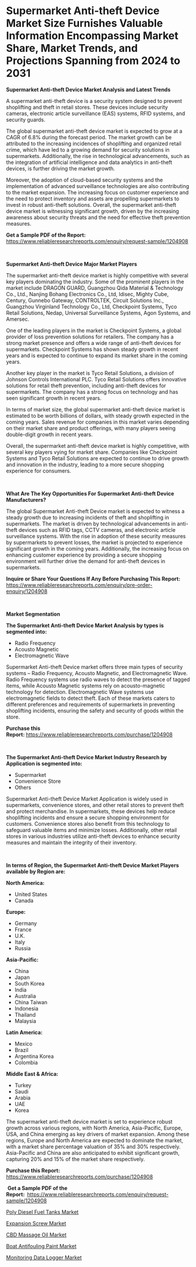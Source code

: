 <p><h1>Supermarket Anti-theft Device Market Size Furnishes Valuable Information Encompassing Market Share, Market Trends, and Projections Spanning from 2024 to 2031</h1></p><p><strong>Supermarket Anti-theft Device Market Analysis and Latest Trends</strong></p>
<p><p>A supermarket anti-theft device is a security system designed to prevent shoplifting and theft in retail stores. These devices include security cameras, electronic article surveillance (EAS) systems, RFID systems, and security guards.</p><p>The global supermarket anti-theft device market is expected to grow at a CAGR of 6.8% during the forecast period. The market growth can be attributed to the increasing incidences of shoplifting and organized retail crime, which have led to a growing demand for security solutions in supermarkets. Additionally, the rise in technological advancements, such as the integration of artificial intelligence and data analytics in anti-theft devices, is further driving the market growth.</p><p>Moreover, the adoption of cloud-based security systems and the implementation of advanced surveillance technologies are also contributing to the market expansion. The increasing focus on customer experience and the need to protect inventory and assets are propelling supermarkets to invest in robust anti-theft solutions. Overall, the supermarket anti-theft device market is witnessing significant growth, driven by the increasing awareness about security threats and the need for effective theft prevention measures.</p></p>
<p><strong>Get a Sample PDF of the Report:&nbsp;</strong> <a href="https://www.reliableresearchreports.com/enquiry/request-sample/1204908">https://www.reliableresearchreports.com/enquiry/request-sample/1204908</a></p>
<p>&nbsp;</p>
<p><strong>Supermarket Anti-theft Device Major Market Players</strong></p>
<p><p>The supermarket anti-theft device market is highly competitive with several key players dominating the industry. Some of the prominent players in the market include DRAGON GUARD, Guangzhou Qida Material & Technology Co., Ltd., Nanjing Bohang Electronics Co., Ltd, Idisec, Mighty Cube, Century, Gunnebo Gateway, CONTROLTEK, Circuit Solutions Inc., Guangzhou Virginland Technology Co., Ltd, Checkpoint Systems, Tyco Retail Solutions, Nedap, Universal Surveillance Systems, Agon Systems, and Amersec.</p><p>One of the leading players in the market is Checkpoint Systems, a global provider of loss prevention solutions for retailers. The company has a strong market presence and offers a wide range of anti-theft devices for supermarkets. Checkpoint Systems has shown steady growth in recent years and is expected to continue to expand its market share in the coming years.</p><p>Another key player in the market is Tyco Retail Solutions, a division of Johnson Controls International PLC. Tyco Retail Solutions offers innovative solutions for retail theft prevention, including anti-theft devices for supermarkets. The company has a strong focus on technology and has seen significant growth in recent years.</p><p>In terms of market size, the global supermarket anti-theft device market is estimated to be worth billions of dollars, with steady growth expected in the coming years. Sales revenue for companies in this market varies depending on their market share and product offerings, with many players seeing double-digit growth in recent years.</p><p>Overall, the supermarket anti-theft device market is highly competitive, with several key players vying for market share. Companies like Checkpoint Systems and Tyco Retail Solutions are expected to continue to drive growth and innovation in the industry, leading to a more secure shopping experience for consumers.</p></p>
<p>&nbsp;</p>
<p><strong>What Are The Key Opportunities For Supermarket Anti-theft Device Manufacturers?</strong></p>
<p><p>The global Supermarket Anti-theft Device market is expected to witness a steady growth due to increasing incidents of theft and shoplifting in supermarkets. The market is driven by technological advancements in anti-theft devices such as RFID tags, CCTV cameras, and electronic article surveillance systems. With the rise in adoption of these security measures by supermarkets to prevent losses, the market is projected to experience significant growth in the coming years. Additionally, the increasing focus on enhancing customer experience by providing a secure shopping environment will further drive the demand for anti-theft devices in supermarkets.</p></p>
<p><strong>Inquire or Share Your Questions If Any Before Purchasing This Report:</strong> <a href="https://www.reliableresearchreports.com/enquiry/pre-order-enquiry/1204908">https://www.reliableresearchreports.com/enquiry/pre-order-enquiry/1204908</a></p>
<p>&nbsp;</p>
<p><strong>Market Segmentation</strong></p>
<p><strong>The Supermarket Anti-theft Device Market Analysis by types is segmented into:</strong></p>
<p><ul><li>Radio Frequency</li><li>Acousto Magnetic</li><li>Electromagnetic Wave</li></ul></p>
<p><p>Supermarket Anti-theft Device market offers three main types of security systems – Radio Frequency, Acousto Magnetic, and Electromagnetic Wave. Radio Frequency systems use radio waves to detect the presence of tagged items, while Acousto Magnetic systems rely on acousto-magnetic technology for detection. Electromagnetic Wave systems use electromagnetic fields to detect theft. Each of these markets caters to different preferences and requirements of supermarkets in preventing shoplifting incidents, ensuring the safety and security of goods within the store.</p></p>
<p><strong>Purchase this Report:&nbsp;</strong><a href="https://www.reliableresearchreports.com/purchase/1204908">https://www.reliableresearchreports.com/purchase/1204908</a></p>
<p>&nbsp;</p>
<p><strong>The Supermarket Anti-theft Device Market Industry Research by Application is segmented into:</strong></p>
<p><ul><li>Supermarket</li><li>Convenience Store</li><li>Others</li></ul></p>
<p><p>Supermarket Anti-theft Device Market Application is widely used in supermarkets, convenience stores, and other retail stores to prevent theft and protect merchandise. In supermarkets, these devices help reduce shoplifting incidents and ensure a secure shopping environment for customers. Convenience stores also benefit from this technology to safeguard valuable items and minimize losses. Additionally, other retail stores in various industries utilize anti-theft devices to enhance security measures and maintain the integrity of their inventory.</p></p>
<p>&nbsp;</p>
<p><strong>In terms of Region, the Supermarket Anti-theft Device Market Players available by Region are:</strong></p>
<p>
    <p> <strong> North America: </strong>
        <ul>
            <li>United States</li>
            <li>Canada</li>
        </ul>
        </p> 
    <p> <strong> Europe: </strong>
        <ul>
            <li>Germany</li>
            <li>France</li>
            <li>U.K.</li>
            <li>Italy</li>
            <li>Russia</li>
        </ul>
        </p> 
    <p> <strong> Asia-Pacific: </strong>
        <ul>
            <li>China</li>
            <li>Japan</li>
            <li>South Korea</li>
            <li>India</li>
            <li>Australia</li>
            <li>China Taiwan</li>
            <li>Indonesia</li>
            <li>Thailand</li>
            <li>Malaysia</li>
        </ul>
        </p> 
    <p> <strong> Latin America: </strong>
        <ul>
            <li>Mexico</li>
            <li>Brazil</li>
            <li>Argentina Korea</li>
            <li>Colombia</li>
        </ul>
        </p> 
    <p> <strong> Middle East & Africa: </strong>
        <ul>
            <li>Turkey</li>
            <li>Saudi</li>
            <li>Arabia</li>
            <li>UAE</li>
            <li>Korea</li>
        </ul>
    </p>
    </p>
<p><p>The supermarket anti-theft device market is set to experience robust growth across various regions, with North America, Asia-Pacific, Europe, USA, and China emerging as key drivers of market expansion. Among these regions, Europe and North America are expected to dominate the market, with a market share percentage valuation of 35% and 30% respectively. Asia-Pacific and China are also anticipated to exhibit significant growth, capturing 20% and 15% of the market share respectively.</p></p>
<p><strong>Purchase this Report: </strong><a href="https://www.reliableresearchreports.com/purchase/1204908">https://www.reliableresearchreports.com/purchase/1204908</a></p>
<p>&nbsp;<strong>Get a Sample PDF of the Report:&nbsp;&nbsp;</strong><a href="https://www.reliableresearchreports.com/enquiry/request-sample/1204908">https://www.reliableresearchreports.com/enquiry/request-sample/1204908</a></p>
<p><strong></strong></p>
<p><p><a href="https://github.com/Sherrillcrooksxa8i18ucf2m/Market-Research-Report-List-1/blob/main/poly-diesel-fuel-tanks-market.md">Poly Diesel Fuel Tanks Market</a></p><p><a href="https://github.com/lababdou/Market-Research-Report-List-2/blob/main/expansion-screw-market.md">Expansion Screw Market</a></p><p><a href="https://github.com/derrinmiltonellis35gcl/Market-Research-Report-List-1/blob/main/cbd-massage-oil-market.md">CBD Massage Oil Market</a></p><p><a href="https://github.com/Chiragrp22/Market-Research-Report-List-3/blob/main/boat-antifouling-paint-market.md">Boat Antifouling Paint Market</a></p><p><a href="https://github.com/khansimonweber1lqujlwoz15d/Market-Research-Report-List-1/blob/main/monitoring-data-logger-market.md">Monitoring Data Logger Market</a></p></p>